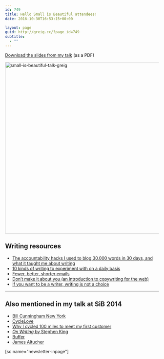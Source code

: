 ```yaml
---
id: 749
title: Hello Small is Beautiful attendees!
date: 2016-10-30T16:53:15+00:00

layout: page
guid: http://greig.cc/?page_id=749
subtitle:
  - ""
---
```

<a href="http://bit.ly/whyyoushouldwrite">Download the slides from my talk</a> (as a PDF)

<a href="http://bit.ly/whyyoushouldwrite"><img class="alignnone wp-image-750 size-full" src="/media/small-is-beautiful-talk-greig.png" alt="small-is-beautiful-talk-greig" width="1000" height="560" /></a>
<div id="block-yui_3_17_2_4_1434537945804_17911" class="sqs-block html-block sqs-block-html" data-block-type="2">
<div class="sqs-block-content">
<h2>Writing resources</h2>
<ul>
 	<li><a href="http://greig.cc/writing-1000-words-daily-accountability-hack">The accountability hacks I used to blog 30,000 words in 30 days, and what it taught me about writing</a></li>
 	<li><a href="http://greig.cc/10-kinds-of-writing">10 kinds of writing to experiment with on a daily basis</a></li>
 	<li><a href="http://greig.cc/fewer-shorter-better-emails">Fewer, better, shorter emails</a></li>
 	<li><a href="http://greig.cc/dont-make-it-about-you-copywriting">Don’t make it about you (an introduction to copywriting for the web)</a></li>
 	<li><a href="http://greig.cc/if-you-want-to-be-a-writer-writing-is-not-a-choice">If you want to be a writer, writing is not a choice</a></li>
</ul>
</div>
</div>
<div id="block-yui_3_17_2_5_1434537945804_11732" class="sqs-block horizontalrule-block sqs-block-horizontalrule" data-block-type="47">
<div class="sqs-block-content">

<hr />

</div>
</div>
<div id="block-yui_3_17_2_5_1434537945804_11812" class="sqs-block html-block sqs-block-html" data-block-type="2">
<div class="sqs-block-content">
<h2>Also mentioned in my talk at SiB 2014</h2>
<ul>
 	<li><a href="https://zeitgeistfilms.com/billcunninghamnewyork/">Bill Cunningham New York</a></li>
 	<li><a href="http://www.cyclelove.net/">CycleLove</a></li>
 	<li><a href="http://www.cyclelove.net/2012/11/why-i-cycled-a-hundred-miles-to-meet-my-first-customer/">Why I cycled 100 miles to meet my first customer</a></li>
 	<li><a href="http://www.amazon.co.uk/dp/1444723251?tag=greig-21"><em>On Writing </em>by Stephen King</a></li>
 	<li><a href="https://open.bufferapp.com/">Buffer</a></li>
 	<li><a href="http://www.jamesaltucher.com/">James Altucher</a></li>
</ul>
[sc name="newsletter-inpage"]

</div>
</div>